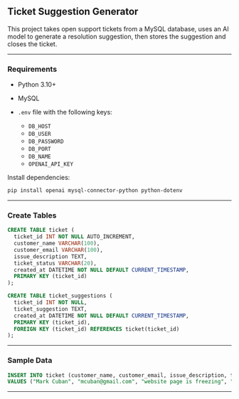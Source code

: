 ## Ticket Suggestion Generator

This project takes open support tickets from a MySQL database, uses an AI model to generate a resolution suggestion, then stores the suggestion and closes the ticket.

---

### Requirements

* Python 3.10+
* MySQL
* `.env` file with the following keys:

  * `DB_HOST`
  * `DB_USER`
  * `DB_PASSWORD`
  * `DB_PORT`
  * `DB_NAME`
  * `OPENAI_API_KEY`

Install dependencies:

```bash
pip install openai mysql-connector-python python-dotenv
```

---

### Create Tables

```sql
CREATE TABLE ticket (
  ticket_id INT NOT NULL AUTO_INCREMENT,
  customer_name VARCHAR(100),
  customer_email VARCHAR(100),
  issue_description TEXT,
  ticket_status VARCHAR(20),
  created_at DATETIME NOT NULL DEFAULT CURRENT_TIMESTAMP,
  PRIMARY KEY (ticket_id)
);
```

```sql
CREATE TABLE ticket_suggestions (
  ticket_id INT NOT NULL,
  ticket_suggestion TEXT,
  created_at DATETIME NOT NULL DEFAULT CURRENT_TIMESTAMP,
  PRIMARY KEY (ticket_id),
  FOREIGN KEY (ticket_id) REFERENCES ticket(ticket_id)
);
```

---

### Sample Data

```sql
INSERT INTO ticket (customer_name, customer_email, issue_description, ticket_status)
VALUES ("Mark Cuban", "mcuban@gmail.com", "website page is freezing", "open");
```

---
